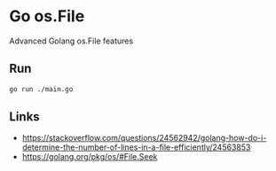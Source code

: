 
# Go os.File

Advanced Golang os.File features

## Run

```bash
go run ./main.go
```

## Links

- https://stackoverflow.com/questions/24562942/golang-how-do-i-determine-the-number-of-lines-in-a-file-efficiently/24563853
- https://golang.org/pkg/os/#File.Seek
